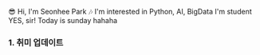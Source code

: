 😎 Hi, I'm Seonhee Park
🎶 I'm interested in Python, AI, BigData
I'm student
YES, sir!
Today is sunday
hahaha

### 1. 취미 업데이트